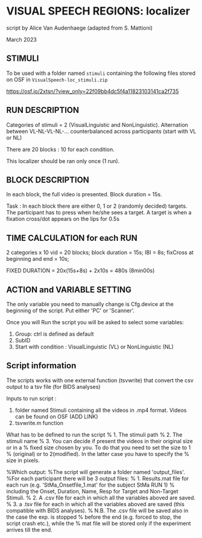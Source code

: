 # VISUAL SPEECH REGIONS: localizer

script by Alice Van Audenhaege (adapted from S. Mattioni)

March 2023

## STIMULI

To be used with a folder named `stimuli` containing the following files stored
on OSF in `VisualSpeech-loc_stimuli.zip`

https://osf.io/2xtsn/?view_only=22f09bb4dc5f4a11823103141ca2f735

## RUN DESCRIPTION

Categories of stimuli = 2 (VisualLinguistic and NonLinguistic).
Alternation between VL-NL-VL-NL-... counterbalanced across participants (start with VL or NL)

There are 20 blocks : 10 for each condition.

This localizer should be ran only once (1 run).

## BLOCK DESCRIPTION

In each block, the full video is presented. Block duration = 15s. 

Task : 
In each block there are either 0, 1 or 2 (randomly decided) targets.
The participant has to press when he/she sees a target.
A target is when a fixation cross/dot appears on the lips for 0.5s 

## TIME CALCULATION for each RUN

2 categories x 10 vid = 20 blocks;
block duration = 15s;
IBI = 8s;
fixCross at beginning and end = 10s;

FIXED DURATION = 20x(15s+8s) + 2x10s = 480s (8min00s) 

## ACTION and VARIABLE SETTING

The only variable you need to manually change is Cfg.device at the beginning of
the script. Put either 'PC' or 'Scanner'.

Once you will Run the script you will be asked to select some variables:

1. Group: ctrl is defined as default
2. SubID
3. Start with condition : VisualLinguistic (VL) or NonLinguistic (NL)

## Script information 

The scripts works with one external function (tsvwrite) that convert the csv output to a tsv file (for BIDS analyses)

Inputs to run script : 
1. folder named Stimuli containing all the videos in .mp4 format. Videos can be found on OSF (ADD LINK)
2. tsvwrite.m function 

What has to be defined to run the script
% 1. The stimuli path
% 2. The stimuli name
% 3. You can decide if present the videos in their original size or in a
% fixed size chosen by you. To do that you need to set the size to 1
% (original) or to 2(modified). In the latter case you have to specify the
% size in pixels.

%Which output:
%The script will generate a folder named 'output_files'.
%For each participant there will be 3 output files:
% 1. Results.mat file for each run (e.g. 'StMa_Onsetfile_1.mat' for the subject StMa RUN 1)
% including the Onset, Duration, Name, Resp for Target and Non-Target Stimuli.
% 2. A .csv file for  each in which all the variables aboved are saved.
% 3. a .tsv file for  each in which all the variables aboved are saved (this compatible with BIDS analyses).
% N.B. The .csv  file will be saved also in the case the exp. is stopped
% before the end (e.g. forced to stop, the script crash etc.), while the
% mat file will be stored only if the experiment arrives till the end.

